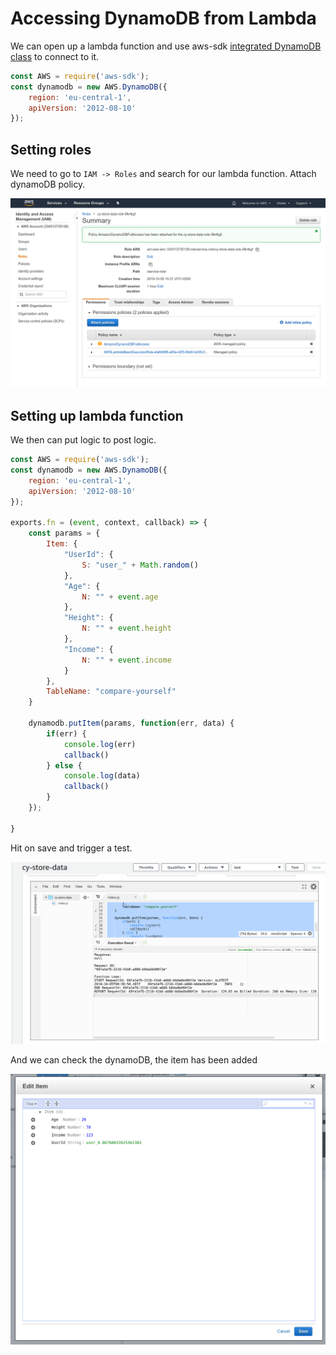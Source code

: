 # Accessing DynamoDB from Lambda

We can open up a lambda function and use aws-sdk [integrated DynamoDB class](https://docs.aws.amazon.com/AWSJavaScriptSDK/latest/AWS/DynamoDB.html) to connect to it.

```js
const AWS = require('aws-sdk');
const dynamodb = new AWS.DynamoDB({
    region: 'eu-central-1',
    apiVersion: '2012-08-10'
});
```

## Setting roles

We need to go to `IAM -> Roles` and search for our lambda function. Attach dynamoDB policy.

![](../../../images/2019-10-05-12-32-17.png)

## Setting up lambda function

We then can put logic to post logic.

```js
const AWS = require('aws-sdk');
const dynamodb = new AWS.DynamoDB({
    region: 'eu-central-1',
    apiVersion: '2012-08-10'
});

exports.fn = (event, context, callback) => {
    const params = {
        Item: {
            "UserId": {
                S: "user_" + Math.random()
            },
            "Age": {
                N: "" + event.age
            },
            "Height": {
                N: "" + event.height
            },
            "Income": {
                N: "" + event.income
            }
        },
        TableName: "compare-yourself"
    }
    
    dynamodb.putItem(params, function(err, data) {
        if(err) {
            console.log(err)
            callback()
        } else {
            console.log(data)
            callback()
        }  
    });
    
}
```

Hit on save and trigger a test.

![](../../../images/2019-10-05-12-37-06.png)

And we can check the dynamoDB, the item has been added

![](../../../images/2019-10-05-12-37-38.png)